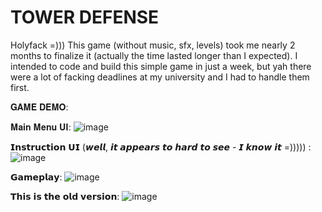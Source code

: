# TOWER DEFENSE

Holyfack =)))  This game (without music, sfx, levels) took me nearly 2 months to finalize it (actually the time lasted longer than I expected). I intended to code and build this simple game in just a week, but yah there were a lot of facking deadlines at my university and I had to handle them first.

𝐆𝐀𝐌𝐄 𝐃𝐄𝐌𝐎:

𝐌𝐚𝐢𝐧 𝐌𝐞𝐧𝐮 𝐔𝐈:
![image](https://user-images.githubusercontent.com/97457787/164774471-5975b0cf-8a8a-412f-8673-e779b81b566d.png)

𝗜𝗻𝘀𝘁𝗿𝘂𝗰𝘁𝗶𝗼𝗻 𝗨𝗜 (𝙬𝙚𝙡𝙡, 𝙞𝙩 𝙖𝙥𝙥𝙚𝙖𝙧𝙨 𝙩𝙤 𝙝𝙖𝙧𝙙 𝙩𝙤 𝙨𝙚𝙚 - 𝙄 𝙠𝙣𝙤𝙬 𝙞𝙩 =))))) :
![image](https://user-images.githubusercontent.com/97457787/164774513-6d917dc8-3d34-41a5-ade3-94b5821b94cb.png)

𝗚𝗮𝗺𝗲𝗽𝗹𝗮𝘆:
![image](https://user-images.githubusercontent.com/97457787/164774642-f87a52de-1dbe-4a8c-9598-c93ab0027612.png)

𝗧𝗵𝗶𝘀 𝗶𝘀 𝘁𝗵𝗲 𝗼𝗹𝗱 𝘃𝗲𝗿𝘀𝗶𝗼𝗻:
![image](https://user-images.githubusercontent.com/97457787/155750812-1da91eb9-cf48-4831-9e8c-9fc5493d09d9.png)

